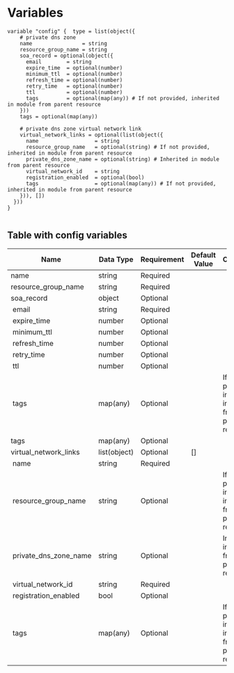 # Variables

```
variable "config" {  type = list(object({
    # private dns zone
    name                = string
    resource_group_name = string
    soa_record = optional(object({
      email        = string
      expire_time  = optional(number)
      minimum_ttl  = optional(number)
      refresh_time = optional(number)
      retry_time   = optional(number)
      ttl          = optional(number)
      tags         = optional(map(any)) # If not provided, inherited in module from parent resource
    }))
    tags = optional(map(any)) 

    # private dns zone virtual network link
    virtual_network_links = optional(list(object({
      name                  = string
      resource_group_name   = optional(string) # If not provided, inherited in module from parent resource
      private_dns_zone_name = optional(string) # Inherited in module from parent resource
      virtual_network_id    = string
      registration_enabled  = optional(bool)
      tags                  = optional(map(any)) # If not provided, inherited in module from parent resource
    })), [])
  }))
}


```


## Table with config variables

| Name | Data Type | Requirement | Default Value | Comment |
| ------- | --------- | ----------- | ------------- | ------- |
|name | string | Required |  |  |
|resource_group_name | string | Required |  |  |
|soa_record | object | Optional |  |  |
|&nbsp;email | string | Required |  |  |
|&nbsp;expire_time | number | Optional |  |  |
|&nbsp;minimum_ttl | number | Optional |  |  |
|&nbsp;refresh_time | number | Optional |  |  |
|&nbsp;retry_time | number | Optional |  |  |
|&nbsp;ttl | number | Optional |  |  |
|&nbsp;tags | map(any) | Optional |  |  If not provided, inherited in module from parent resource |
|tags | map(any) | Optional |  |  |
|virtual_network_links | list(object) | Optional | [] |  |
|&nbsp;name | string | Required |  |  |
|&nbsp;resource_group_name | string | Optional |  |  If not provided, inherited in module from parent resource |
|&nbsp;private_dns_zone_name | string | Optional |  |  Inherited in module from parent resource |
|&nbsp;virtual_network_id | string | Required |  |  |
|&nbsp;registration_enabled | bool | Optional |  |  |
|&nbsp;tags | map(any) | Optional |  |  If not provided, inherited in module from parent resource |


